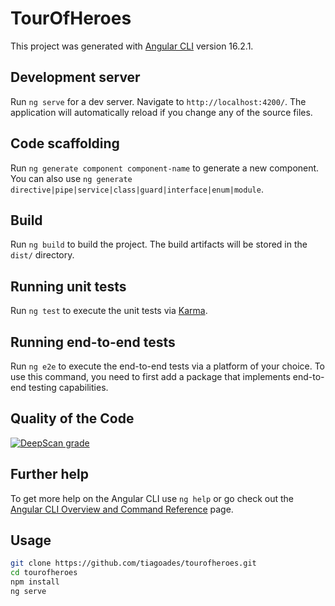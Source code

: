 # TourOfHeroes

This project was generated with [Angular CLI](https://github.com/angular/angular-cli) version 16.2.1.

## Development server

Run `ng serve` for a dev server. Navigate to `http://localhost:4200/`. The application will automatically reload if you change any of the source files.

## Code scaffolding

Run `ng generate component component-name` to generate a new component. You can also use `ng generate directive|pipe|service|class|guard|interface|enum|module`.

## Build

Run `ng build` to build the project. The build artifacts will be stored in the `dist/` directory.

## Running unit tests

Run `ng test` to execute the unit tests via [Karma](https://karma-runner.github.io).

## Running end-to-end tests

Run `ng e2e` to execute the end-to-end tests via a platform of your choice. To use this command, you need to first add a package that implements end-to-end testing capabilities.

## Quality of the Code

[![DeepScan grade](https://deepscan.io/api/teams/22051/projects/25390/branches/794283/badge/grade.svg)](https://deepscan.io/dashboard#view=project&tid=22051&pid=25390&bid=794283)

## Further help

To get more help on the Angular CLI use `ng help` or go check out the [Angular CLI Overview and Command Reference](https://angular.io/cli) page.

## Usage

```bash
git clone https://github.com/tiagoades/tourofheroes.git
cd tourofheroes
npm install
ng serve
```
